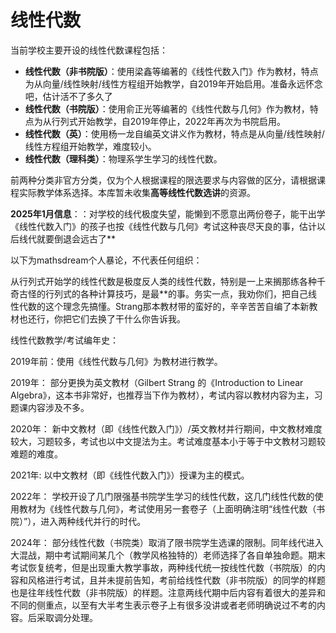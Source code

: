 # 线性代数

当前学校主要开设的线性代数课程包括：

* **线性代数（非书院版）**：使用梁鑫等编著的《线性代数入门》作为教材，特点为从向量/线性映射/线性方程组开始教学，自2019年开始启用。准备永远怀念吧，估计活不了多久了
* **线性代数（书院版）**：使用俞正光等编著的《线性代数与几何》作为教材，特点为从行列式开始教学，自2019年停止，2022年再次为书院启用。
* **线性代数（英）**：使用杨一龙自编英文讲义作为教材，特点是从向量/线性映射/线性方程组开始教学，难度较小。
* **线性代数（理科类）**：物理系学生学习的线性代数。

前两种分类非官方分类，仅为个人根据课程的限选要求与内容做的区分，请根据课程实际教学体系选择。本库暂未收集**高等线性代数选讲**的资源。

**2025年1月信息**：：对学校的线代极度失望，能懒到不愿意出两份卷子，能干出学《线性代数入门》的孩子也按《线性代数与几何》考试这种丧尽天良的事，估计以后线代就要倒退会远古了**

以下为mathsdream个人暴论，不代表任何组织：

从行列式开始学的线性代数是极度反人类的线性代数，特别是一上来搁那练各种千奇古怪的行列式的各种计算技巧，是最\**的事。务实一点，我劝你们，把自己线性代数的这个理念先搞懂。Strang那本教材带的蛮好的，辛辛苦苦自编了本新教材也还行，你把它们去换了干什么你告诉我。

线性代数教学/考试编年史：

2019年前：使用《线性代数与几何》为教材进行教学。

2019年： 部分更换为英文教材（Gilbert Strang 的《Introduction to Linear Algebra》，这本书非常好，也推荐当下作为教材），考试内容以教材内容为主，习题课内容涉及不多。

2020年： 新中文教材（即《线性代数入门》）/英文教材并行期间，中文教材难度较大，习题较多，考试也以中文提法为主。考试难度基本小于等于中文教材习题较难题的难度。

2021年: 以中文教材（即《线性代数入门》）授课为主的模式。

2022年： 学校开设了几门限强基书院学生学习的线性代数，这几门线性代数的使用教材为《线性代数与几何》，考试使用另一套卷子（上面明确注明“线性代数（书院）”），进入两种线代并行的时代。

2024年： 部分线性代数（书院类）取消了限书院学生选课的限制。同年线代进入大混战，期中考试期间某几个（教学风格独特的）老师选择了各自单独命题。期末考试恢复统考，但是出现重大教学事故，两种线代统一按线性代数（书院版）的内容和风格进行考试，且并未提前告知，考前给线性代数（非书院版）的同学的样题也是往年线性代数（非书院版）的样题。注意两线代期中后内容有着很大的差异和不同的侧重点，以至有大半考生表示卷子上有很多没讲或者老师明确说过不考的内容。后采取调分处理。
